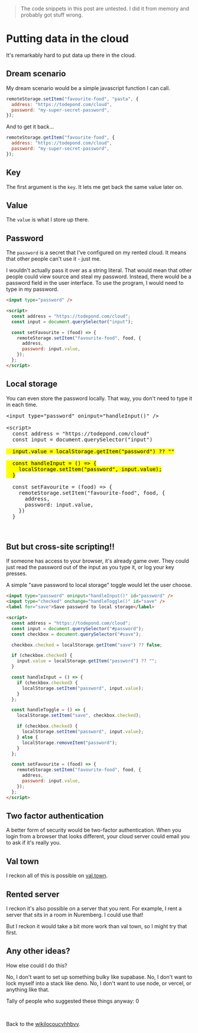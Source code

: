 > The code snippets in this post are untested. I did it from memory and probably got stuff wrong.

# Putting data in the cloud

It's remarkably hard to put data up there in the cloud.

## Dream scenario

My dream scenario would be a simple javascript function I can call.

```js
remoteStorage.setItem("favourite-food", "pasta", {
  address: "https://todepond.com/cloud",
  password: "my-super-secret-password",
});
```

And to get it back...

```js
remoteStorage.getItem("favourite-food", {
  address: "https://todepond.com/cloud",
  password: "my-super-secret-password",
});
```

## Key

The first argument is the `key`. It lets me get back the same value later on.

## Value

The `value` is what I store up there.

## Password

The `password` is a secret that I've configured on my rented cloud. It means that other people can't use it - just me.

I wouldn't actually pass it over as a string literal. That would mean that other people could view source and steal my password. Instead, there would be a password field in the user interface. To use the program, I would need to type in my password.

```html
<input type="password" />

<script>
  const address = "https://todepond.com/cloud";
  const input = document.querySelector("input");

  const setFavourite = (food) => {
    remoteStorage.setItem("favourite-food", food, {
      address,
      password: input.value,
    });
  };
</script>
```

## Local storage

You can even store the password locally. That way, you don't need to type it in each time.

<pre>
&lt;input type="password" oninput="handleInput()" />

&lt;script>
  const address = "https://todepond.com/cloud"
  const input = document.querySelector("input")

<mark>  input.value = localStorage.getItem("password") ?? ""

  const handleInput = () => {
    localStorage.setItem("password", input.value);
  }</mark>
  
  const setFavourite = (food) => {
    remoteStorage.setItem("favourite-food", food, {
      address,
      password: input.value,
    })
  }
</script>
</pre>

## But but cross-site scripting!!

If someone has access to your browser, it's already game over. They could just read the password out of the input as you type it, or log your key presses.

A simple "save password to local storage" toggle would let the user choose.

```html
<input type="password" oninput="handleInput()" id="password" />
<input type="checked" onchange="handleToggle()" id="save" />
<label for="save">Save password to local storage</label>

<script>
  const address = "https://todepond.com/cloud";
  const input = document.querySelector("#password");
  const checkbox = document.querySelector("#save");

  checkbox.checked = localStorage.getItem("save") ?? false;

  if (checkbox.checked) {
    input.value = localStorage.getItem("password") ?? "";
  }

  const handleInput = () => {
    if (checkbox.checked) {
      localStorage.setItem("password", input.value);
    }
  };

  const handleToggle = () => {
    localStorage.setItem("save", checkbox.checked);

    if (checkbox.checked) {
      localStorage.setItem("password", input.value);
    } else {
      localStorage.removeItem("password");
    }
  };

  const setFavourite = (food) => {
    remoteStorage.setItem("favourite-food", food, {
      address,
      password: input.value,
    });
  };
</script>
```

## Two factor authentication

A better form of security would be two-factor authentication. When you login from a browser that looks different, your cloud server could email you to ask if it's really you.

## Val town

I reckon all of this is possible on [val.town](https://val.town).

## Rented server

I reckon it's also possible on a server that you rent. For example, I rent a server that sits in a room in Nuremberg. I could use that!

But I reckon it would take a bit more work than val town, so I might try that first.

## Any other ideas?

How else could I do this?

No, I don't want to set up something bulky like supabase. No, I don't want to lock myself into a stack like deno. No, I don't want to use node, or vercel, or anything like that.

Tally of people who suggested these things anyway: 0

<br>

Back to the [wikilocoucvhhbvv](/wikiblogarden).
